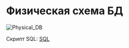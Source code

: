 # Физическая схема БД
![Physical_DB](https://github.com/user-attachments/assets/022e968e-f32b-4375-858d-4c79963f7fa0)

Скрипт SQL:
[SQL](https://github.com/fpmi-hci-2025/project11a-the-seal-division/blob/main/docs/db.sql)

